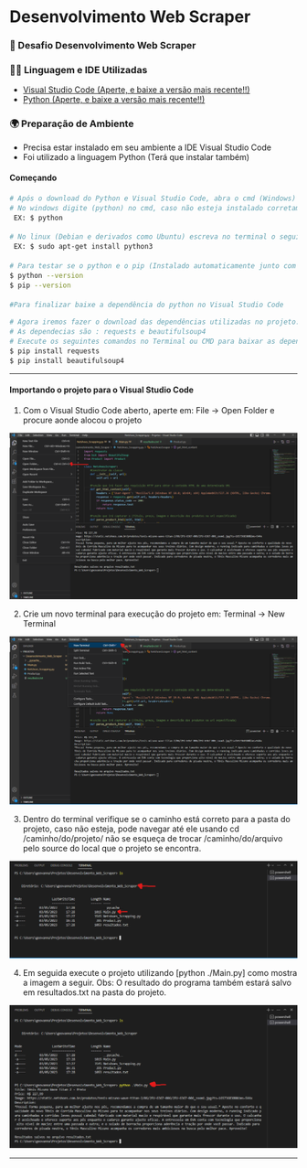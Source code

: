 # Desenvolvimento Web Scraper
### 🚀 Desafio Desenvolvimento Web Scraper

### 👨‍💻 Linguagem e IDE Utilizadas
<ul>
<li><a href="https://code.visualstudio.com">Visual Studio Code (Aperte, e baixe a versão mais recente!!)</a></li>
<li><a href="https://www.python.org">Python (Aperte, e baixe a versão mais recente!!)</a></li>
</ul>

### 🌍 Preparação de Ambiente
- Precisa estar instalado em seu ambiente a IDE Visual Studio Code
- Foi utilizado a linguagem Python (Terá que instalar também)

#### Começando

```bash
# Após o download do Python e Visual Studio Code, abra o cmd (Windows) ou terminal (Linux)
# No windows digite (python) no cmd, caso não esteja instalado corretamente abrirá uma aba na microsoft store, aperte o botão de download.
 EX: $ python

# No linux (Debian e derivados como Ubuntu) escreva no terminal o seguinte comando:
 EX: $ sudo apt-get install python3
 
# Para testar se o python e o pip (Instalado automaticamente junto com o python) estão corretamente instalados, execute os seguintes comandos:
$ python --version
$ pip --version

#Para finalizar baixe a dependência do python no Visual Studio Code
```

```bash
# Agora iremos fazer o download das dependências utilizadas no projeto.
# As dependecias são : requests e beautifulsoup4
# Execute os seguintes comandos no Terminal ou CMD para baixar as dependências:
$ pip install requests
$ pip install beautifulsoup4
```
<hr />

#### Importando o projeto para o Visual Studio Code
1. Com o Visual Studio Code aberto, aperte em: File -> Open Folder e procure aonde alocou o projeto

![VisualStudio](https://github.com/KaianLuciano/assets/blob/main/importar.png.png)

2. Crie um novo terminal para execução do projeto em: Terminal -> New Terminal

![Novo Terminal](https://github.com/KaianLuciano/assets/blob/main/novoTerminal.png)

3. Dentro do terminal verifique se o caminho está correto para a pasta do projeto,
caso não esteja, pode navegar até ele usando cd /caminho/do/projeto/ não se esqueça
de trocar /caminho/do/arquivo pelo source do local que o projeto se encontra.

![Projeto](https://github.com/KaianLuciano/assets/blob/main/ExecutarProjeto.png)

4. Em seguida execute o projeto utilizando [python ./Main.py] como mostra a imagem a seguir.
Obs: O resultado do programa também estará salvo em resultados.txt na pasta do projeto.

![Iniciar Projeto](https://github.com/KaianLuciano/assets/blob/main/init.png)

<hr />



